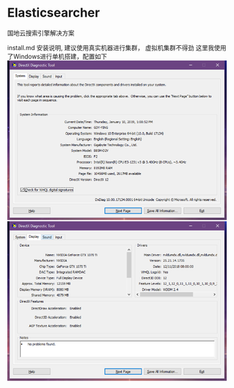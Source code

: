 # Elasticsearcher
国地云搜索引擎解决方案

install.md
安装说明, 建议使用真实机器进行集群， 虚拟机集群不得劲
这里我使用了Windows进行单机搭建，配置如下
![](images/机器配置-System.png)
![](images/机器配置-Display.png)

